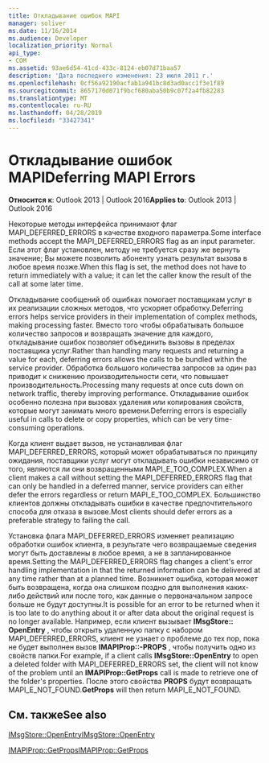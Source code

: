 ```yaml
---
title: Откладывание ошибок MAPI
manager: soliver
ms.date: 11/16/2014
ms.audience: Developer
localization_priority: Normal
api_type:
- COM
ms.assetid: 93ae6d54-41cd-433c-8124-eb07d71baa57
description: 'Дата последнего изменения: 23 июля 2011 г.'
ms.openlocfilehash: 0cf56a92190acfab1a941bc8d3ad0acc1f3e1f89
ms.sourcegitcommit: 8657170d071f9bcf680aba50b9c07f2a4fb82283
ms.translationtype: MT
ms.contentlocale: ru-RU
ms.lasthandoff: 04/28/2019
ms.locfileid: "33427341"
---
```

# <a name="deferring-mapi-errors"></a><span data-ttu-id="fa1a9-103">Откладывание ошибок MAPI</span><span class="sxs-lookup"><span data-stu-id="fa1a9-103">Deferring MAPI Errors</span></span>

  
  
<span data-ttu-id="fa1a9-104">**Относится к**: Outlook 2013 | Outlook 2016</span><span class="sxs-lookup"><span data-stu-id="fa1a9-104">**Applies to**: Outlook 2013 | Outlook 2016</span></span> 
  
<span data-ttu-id="fa1a9-105">Некоторые методы интерфейса принимают флаг MAPI_DEFERRED_ERRORS в качестве входного параметра.</span><span class="sxs-lookup"><span data-stu-id="fa1a9-105">Some interface methods accept the MAPI_DEFERRED_ERRORS flag as an input parameter.</span></span> <span data-ttu-id="fa1a9-106">Если этот флаг установлен, методу не требуется сразу же вернуть значение; Вы можете позволить абоненту узнать результат вызова в любое время позже.</span><span class="sxs-lookup"><span data-stu-id="fa1a9-106">When this flag is set, the method does not have to return immediately with a value; it can let the caller know the result of the call at some later time.</span></span>
  
<span data-ttu-id="fa1a9-107">Откладывание сообщений об ошибках помогает поставщикам услуг в их реализации сложных методов, что ускоряет обработку.</span><span class="sxs-lookup"><span data-stu-id="fa1a9-107">Deferring errors helps service providers in their implementation of complex methods, making processing faster.</span></span> <span data-ttu-id="fa1a9-108">Вместо того чтобы обрабатывать большое количество запросов и возвращать значение для каждого, откладывание ошибок позволяет объединить вызовы в пределах поставщика услуг.</span><span class="sxs-lookup"><span data-stu-id="fa1a9-108">Rather than handling many requests and returning a value for each, deferring errors allows the calls to be bundled within the service provider.</span></span> <span data-ttu-id="fa1a9-109">Обработка большого количества запросов за один раз приводит к снижению производительности сети, что повышает производительность.</span><span class="sxs-lookup"><span data-stu-id="fa1a9-109">Processing many requests at once cuts down on network traffic, thereby improving performance.</span></span> <span data-ttu-id="fa1a9-110">Откладывание ошибок особенно полезна при вызовах удаления или копирования свойств, которые могут занимать много времени.</span><span class="sxs-lookup"><span data-stu-id="fa1a9-110">Deferring errors is especially useful in calls to delete or copy properties, which can be very time-consuming operations.</span></span> 
  
<span data-ttu-id="fa1a9-111">Когда клиент выдает вызов, не устанавливая флаг MAPI_DEFERRED_ERRORS, который может обрабатываться по принципу ожидания, поставщики услуг могут откладывать ошибки независимо от того, являются ли они возвращенными MAPI_E_TOO_COMPLEX.</span><span class="sxs-lookup"><span data-stu-id="fa1a9-111">When a client makes a call without setting the MAPI_DEFERRED_ERRORS flag that can only be handled in a deferred manner, service providers can either defer the errors regardless or return MAPI_E_TOO_COMPLEX.</span></span> <span data-ttu-id="fa1a9-112">Большинство клиентов должны откладывать ошибки в качестве предпочтительного способа для отказа в вызове.</span><span class="sxs-lookup"><span data-stu-id="fa1a9-112">Most clients should defer errors as a preferable strategy to failing the call.</span></span> 
  
<span data-ttu-id="fa1a9-113">Установка флага MAPI_DEFERRED_ERRORS изменяет реализацию обработки ошибок клиента, в результате чего возвращаемые сведения могут быть доставлены в любое время, а не в запланированное время.</span><span class="sxs-lookup"><span data-stu-id="fa1a9-113">Setting the MAPI_DEFERRED_ERRORS flag changes a client's error handling implementation in that the returned information can be delivered at any time rather than at a planned time.</span></span> <span data-ttu-id="fa1a9-114">Возникнет ошибка, которая может быть возвращена, когда она слишком поздно для выполнения каких-либо действий или после того, как данные о первоначальном запросе больше не будут доступны.</span><span class="sxs-lookup"><span data-stu-id="fa1a9-114">It is possible for an error to be returned when it is too late to do anything about it or after data about the original request is no longer available.</span></span> <span data-ttu-id="fa1a9-115">Например, если клиент вызывает **IMsgStore:: OpenEntry** , чтобы открыть удаленную папку с набором MAPI_DEFERRED_ERRORS, клиент не узнает о проблеме до тех пор, пока не будет выполнен вызов **IMAPIProp::-PROPS** , чтобы получить одно из свойств папки.</span><span class="sxs-lookup"><span data-stu-id="fa1a9-115">For example, if a client calls **IMsgStore::OpenEntry** to open a deleted folder with MAPI_DEFERRED_ERRORS set, the client will not know of the problem until an **IMAPIProp::GetProps** call is made to retrieve one of the folder's properties.</span></span> <span data-ttu-id="fa1a9-116">После этого свойства **PROPS** будут возвращать MAPI_E_NOT_FOUND.</span><span class="sxs-lookup"><span data-stu-id="fa1a9-116">**GetProps** will then return MAPI_E_NOT_FOUND.</span></span> 
  
## <a name="see-also"></a><span data-ttu-id="fa1a9-117">См. также</span><span class="sxs-lookup"><span data-stu-id="fa1a9-117">See also</span></span>



[<span data-ttu-id="fa1a9-118">IMsgStore::OpenEntry</span><span class="sxs-lookup"><span data-stu-id="fa1a9-118">IMsgStore::OpenEntry</span></span>](imsgstore-openentry.md)
  
[<span data-ttu-id="fa1a9-119">IMAPIProp::GetProps</span><span class="sxs-lookup"><span data-stu-id="fa1a9-119">IMAPIProp::GetProps</span></span>](imapiprop-getprops.md)

